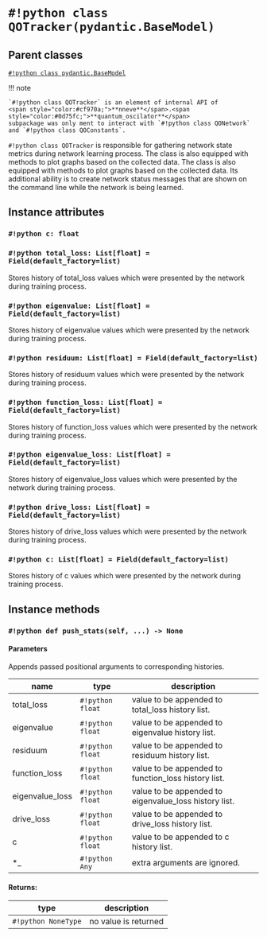 # `#!python class QOTracker(pydantic.BaseModel)`

## Parent classes

[`#!python class pydantic.BaseModel`](https://pydantic-docs.helpmanual.io/usage/models/#basic-model-usage)

!!! note

    `#!python class QOTracker` is an element of internal API of
    <span style="color:#cf970a;">**nneve**</span>.<span style="color:#0d75fc;">**quantum_oscilator**</span>
    subpackage was only ment to interact with `#!python class QONetwork` and `#!python class QOConstants`.

`#!python class QOTracker` is responsible for gathering network state metrics
during network learning process. The class is also equipped with methods to
plot graphs based on the collected data. The class is also equipped with
methods to plot graphs based on the collected data. Its additional ability is
to create network status messages that are shown on the command line while the
network is being learned.

## Instance attributes

### `#!python c: float`

### `#!python total_loss: List[float] = Field(default_factory=list)`

Stores history of total_loss values which were presented by the network during
training process.

### `#!python eigenvalue: List[float] = Field(default_factory=list)`

Stores history of eigenvalue values which were presented by the network during
training process.

### `#!python residuum: List[float] = Field(default_factory=list)`

Stores history of residuum values which were presented by the network during
training process.

### `#!python function_loss: List[float] = Field(default_factory=list)`

Stores history of function_loss values which were presented by the network
during training process.

### `#!python eigenvalue_loss: List[float] = Field(default_factory=list)`

Stores history of eigenvalue_loss values which were presented by the network
during training process.

### `#!python drive_loss: List[float] = Field(default_factory=list)`

Stores history of drive_loss values which were presented by the network during
training process.

### `#!python c: List[float] = Field(default_factory=list)`

Stores history of c values which were presented by the network during training
process.

## Instance methods

### `#!python def push_stats(self, ...) -> None`

#### Parameters

Appends passed positional arguments to corresponding histories.

| name            | type             | description                                           |
| --------------- | ---------------- | ----------------------------------------------------- |
| total_loss      | `#!python float` | value to be appended to total_loss history list.      |
| eigenvalue      | `#!python float` | value to be appended to eigenvalue history list.      |
| residuum        | `#!python float` | value to be appended to residuum history list.        |
| function_loss   | `#!python float` | value to be appended to function_loss history list.   |
| eigenvalue_loss | `#!python float` | value to be appended to eigenvalue_loss history list. |
| drive_loss      | `#!python float` | value to be appended to drive_loss history list.      |
| c               | `#!python float` | value to be appended to c history list.               |
| \*\_            | `#!python Any`   | extra arguments are ignored.                          |

#### Returns:

| type                | description          |
| ------------------- | -------------------- |
| `#!python NoneType` | no value is returned |
